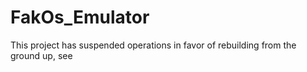 # FakOs_Emulator
This project has suspended operations in favor of rebuilding from the ground up, see ![]()